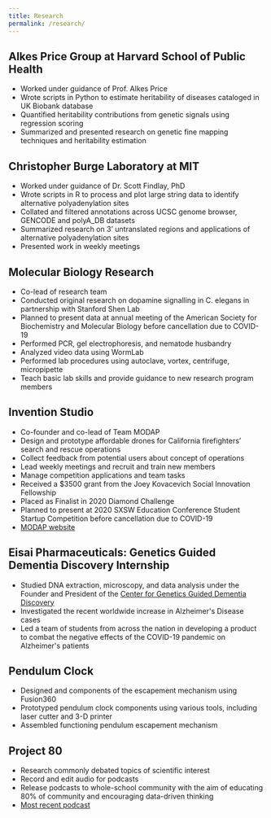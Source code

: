 ```yaml
---
title: Research
permalink: /research/
---
```


## Alkes Price Group at Harvard School of Public Health
- Worked under guidance of Prof. Alkes Price
- Wrote scripts in Python to estimate heritability of diseases cataloged in UK Biobank database
- Quantified heritability contributions from genetic signals using regression scoring
- Summarized and presented research on genetic fine mapping techniques and heritability estimation


## Christopher Burge Laboratory at MIT
- Worked under guidance of Dr. Scott Findlay, PhD
- Wrote scripts in R to process and plot large string data to identify alternative polyadenylation sites
- Collated and filtered annotations across UCSC genome browser, GENCODE and polyA_DB datasets
- Summarized research on 3’ untranslated regions and applications of alternative polyadenylation sites
- Presented work in weekly meetings

## Molecular Biology Research
- Co-lead of research team
- Conducted original research on dopamine signalling in C. elegans in partnership with Stanford Shen Lab
- Planned to present data at annual meeting of the American Society for Biochemistry and Molecular Biology before cancellation due to COVID-19
- Performed PCR, gel electrophoresis, and nematode husbandry
- Analyzed video data using WormLab
- Performed lab procedures using autoclave, vortex, centrifuge, micropipette
- Teach basic lab skills and provide guidance to new research program members

## Invention Studio
- Co-founder and co-lead of Team MODAP
- Design and prototype affordable drones for California firefighters’ search and rescue operations
- Collect feedback from potential users about concept of operations
- Lead weekly meetings and recruit and train new members
- Manage competition applications and team tasks
- Received a $3500 grant from the Joey Kovacevich Social Innovation Fellowship
- Placed as Finalist in 2020 Diamond Challenge
- Planned to present at 2020 SXSW Education Conference Student Startup Competition before cancellation due to COVID-19
- [MODAP website](https://www.modap.io/)

## Eisai Pharmaceuticals: Genetics Guided Dementia Discovery Internship
- Studied DNA extraction, microscopy, and data analysis under the Founder and President of the [Center for Genetics Guided Dementia Discovery](https://us.eisai.com/en/our-science/discovery-centers/g2d2)
- Investigated the recent worldwide increase in Alzheimer's Disease cases
- Led a team of students from across the nation in developing a product to combat the negative effects of the COVID-19 pandemic on Alzheimer's patients

## Pendulum Clock
- Designed and components of the escapement mechanism using Fusion360
- Prototyped pendulum clock components using various tools, including laser cutter and 3-D printer
- Assembled functioning pendulum escapement mechanism 

## Project 80
- Research commonly debated topics of scientific interest
- Record and edit audio for podcasts
- Release podcasts to whole-school community with the aim of educating 80% of community and encouraging data-driven thinking
- [Most recent podcast](https://www.project80.org/misinformation-podcast)
